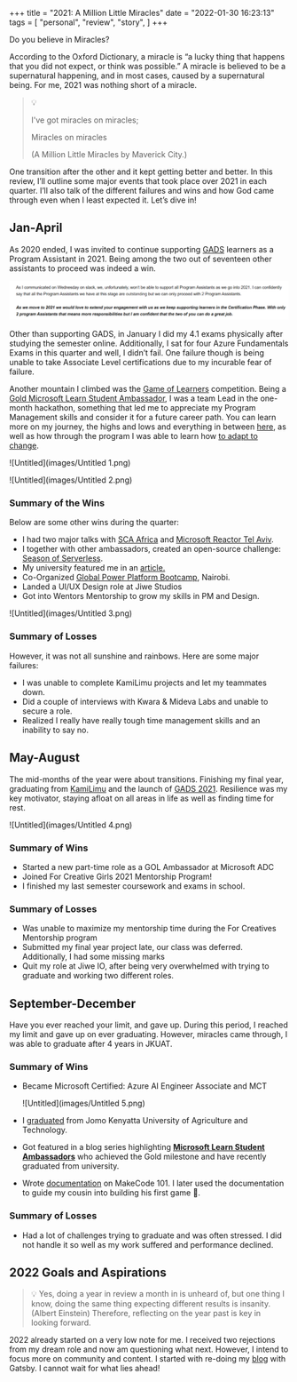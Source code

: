 +++
title = "2021: A Million Little Miracles"
date = "2022-01-30 16:23:13"
tags = [
    "personal",
    "review",
    "story",
]
+++

Do you believe in Miracles? 
<!--more-->

According to the Oxford Dictionary, a miracle is “a lucky thing that happens that you did not expect, or think was possible.” A miracle is believed to be a supernatural happening, and in most cases, caused by a supernatural being. For me, 2021 was nothing short of a miracle. 

> 💡 
>
>  I've got miracles on miracles;
>
>    Miracles on miracles
>
> (A Million Little Miracles by Maverick City.)

One transition after the other and it kept getting better and better. In this review, I’ll outline some major events that took place over 2021 in each quarter. I’ll also talk of the different failures and wins and how God came through even when I least expected it. Let’s dive in! 

## Jan-April

As 2020 ended, I was invited to continue supporting [GADS](https://gads.andela.com/) learners as a Program Assistant in 2021. Being among the two out of seventeen other assistants to proceed was indeed a win.

![Untitled](images/Untitled.png)

Other than supporting GADS, in January I did my 4.1 exams physically after studying the semester online. Additionally, I sat for four Azure Fundamentals Exams in this quarter and well, I didn’t fail. One failure though is being unable to take Associate Level certifications due to my incurable fear of failure. 

Another mountain I climbed was the [Game of Learners](https://www.microsoft.com/MEA/Gameoflearners/) competition. Being a [Gold Microsoft Learn Student Ambassador](http://aka.ms/studentambassadors), I was a team Lead in the one-month hackathon, something that led me to appreciate my Program Management skills and consider it for a future career path. You can learn more on my journey, the highs and lows and everything in between [here](https://www.bethanyjep.com/blog/gol-experience/), as well as how through the program I was able to learn how [to adapt to change](https://www.youtube.com/watch?v=rgPLy4PkepA&t=1453s).

![Untitled](images/Untitled 1.png)

![Untitled](images/Untitled 2.png)

### Summary of the Wins

Below are some other wins during the quarter:

- I had two major talks with [SCA Africa](https://www.youtube.com/watch?v=l36WD9ZTuEE) and [Microsoft Reactor Tel Aviv](https://www.youtube.com/watch?v=ZbVBbXn3P9I&t=1421s).
- I together with other ambassadors, created an open-source challenge: [Season of Serverless](https://github.com/microsoft/Seasons-of-Serverless).
- My university featured me in an [article.](http://www.jkuat.ac.ke/jkuat-students-team-tops-2021-microsoft-hackathon/)
- Co-Organized [Global Power Platform Bootcamp](https://www.powerplatformbootcamp.com/2021/location-detail/?id=7fc56d39-073f-eb11-8fed-281878f664b1&city=Nairobi), Nairobi.
- Landed a UI/UX Design role at Jiwe Studios
- Got into Wentors Mentorship to grow my skills in PM and Design.

![Untitled](images/Untitled 3.png)

### Summary of Losses

However, it was not all sunshine and rainbows. Here are some major failures:

- I was unable to complete KamiLimu projects and let my teammates down.
- Did a couple of interviews with Kwara & Mideva Labs and unable to secure a role.
- Realized I really have really tough time management skills and an inability to say no.

## May-August

The mid-months of the year were about transitions. Finishing my final year, graduating from [KamiLimu](https://www.kamilimu.org/) and the launch of [GADS 2021](https://www.pluralsight.com/partners/google/africa/gads-2021?aid=7010a000002LUv2AAG&promo=&utm_source=non_branded&utm_medium=digital_paid_search_google&utm_campaign=XYZ_EMEA_Dynamic&utm_content=&cq_cmp=1576650371). Resilience was my key motivator, staying afloat on all areas in life as well as finding time for rest.

![Untitled](images/Untitled 4.png)

### Summary of Wins

- Started a new part-time role as a GOL Ambassador at Microsoft ADC
- Joined For Creative Girls 2021 Mentorship Program!
- I finished my last semester coursework and exams in school.

### Summary of Losses

- Was unable to maximize my mentorship time during the For Creatives Mentorship program
- Submitted my final year project late, our class was deferred. Additionally, I had some missing marks
- Quit my role at Jiwe IO, after being very overwhelmed with trying to graduate and working two different roles.

## September-December

Have you ever reached your limit, and gave up. During this period, I reached my limit and gave up on ever graduating. However, miracles came through, I was able to graduate after 4 years in JKUAT. 

### Summary of Wins

- Became Microsoft Certified: Azure AI Engineer Associate and MCT
    
    ![Untitled](images/Untitled 5.png)
    
- I [graduated](https://twitter.com/BethanyJep/status/1464144481180082195?s=20) from Jomo Kenyatta University of Agriculture and Technology.
- Got featured in a blog series highlighting **[Microsoft Learn Student Ambassadors](https://techcommunity.microsoft.com/t5/student-developer-blog/meet-a-recent-microsoft-learn-student-ambassador-graduate/ba-p/3034377)** who achieved the Gold milestone and have recently graduated from university.
- Wrote [documentation](https://bethanyjep.github.io/Make-Code-Documentation/#/) on MakeCode 101. I later used the documentation to guide my cousin into building his first game 🤯.

### Summary of Losses

- Had a lot of challenges trying to graduate and was often stressed. I did not handle it so well as my work suffered and performance declined.

## 2022 Goals and Aspirations

> 💡 Yes, doing a year in review a month in is unheard of, but one thing I know, doing the same thing expecting different results is insanity. (Albert Einstein) Therefore, reflecting on the year past is key in looking forward.


2022 already started on a very low note for me. I received two rejections from my dream role and now am questioning what next. However, I intend to focus more on community and content. I started with re-doing my [blog](https://www.bethanyjep.com/) with Gatsby. I cannot wait for what lies ahead!